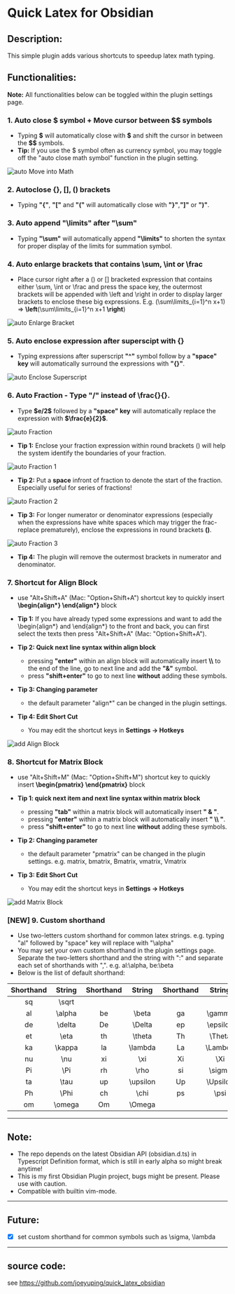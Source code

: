 # Quick Latex for Obsidian

## Description:
This simple plugin adds various shortcuts to speedup latex math typing.

## Functionalities:

**Note:** All functionalities below can be toggled within the plugin settings page.

### 1. Auto close \$ symbol + Move cursor between \$\$ symbols
* Typing **\$** will automatically close with **\$** and shift the cursor in between the **\$\$** symbols.
* **Tip:** If you use the $ symbol often as currency symbol, you may toggle off the "auto close math symbol" function in the plugin setting.

![auto Move into Math](https://raw.githubusercontent.com/joeyuping/quick_latex_obsidian/master/demo%20gif/g_autoCloseMath.gif)

### 2. Autoclose {}, [], () brackets
* Typing **"{"**, **"["** and **"("** will automatically close with **"}"**,**"]"** or **")"**.

### 3. Auto append "\limits" after "\sum"
* Typing **"\sum"** will automatically append **"\limits"** to shorten the syntax for proper display of the limits for summation symbol.

### 4. Auto enlarge brackets that contains \sum, \int or \frac
* Place cursor right after a () or [] bracketed expression that contains either \sum, \int or \frac and press the space key, the outermost brackets will be appended with \left and \right in order to display larger brackets to enclose these big expressions. E.g. (\sum\limits_{i=1}^n x+1) => **\left**(\sum\limits_{i=1}^n x+1 **\right**)

![auto Enlarge Bracket](https://raw.githubusercontent.com/joeyuping/quick_latex_obsidian/master/demo%20gif/g_autoEnlargeBracket.gif)

### 5. Auto enclose expression after superscipt with {}
* Typing expressions after superscript **"^"** symbol follow by a **"space" key** will automatically surround the expressions with **"{}"**.

![auto Enclose Superscript](https://raw.githubusercontent.com/joeyuping/quick_latex_obsidian/master/demo%20gif/g_autoEncloseSup.gif)

### 6. Auto Fraction - Type "/" instead of \frac{}{}.
* Type **\$e/2\$** followed by a **"space" key** will automatically replace the expression with **\$\frac{e}{2}\$**.

![auto Fraction](https://raw.githubusercontent.com/joeyuping/quick_latex_obsidian/master/demo%20gif/g_autoFraction.gif)

* **Tip 1:** Enclose your fraction expression within round brackets () will help the system identify the boundaries of your fraction.

![auto Fraction 1](https://raw.githubusercontent.com/joeyuping/quick_latex_obsidian/master/demo%20gif/g_autoFraction1%20-%20enclose%20with%20round%20bracket.gif)

* **Tip 2:** Put a **space** infront of fraction to denote the start of the fraction. Especially useful for series of fractions!

![auto Fraction 2](https://raw.githubusercontent.com/joeyuping/quick_latex_obsidian/master/demo%20gif/g_autoFraction2%20-%20space.gif)

* **Tip 3:** For longer numerator or denominator expressions (especially when the expressions have white spaces which may trigger the frac-replace prematurely), enclose the expressions in round brackets **()**.

![auto Fraction 3](https://raw.githubusercontent.com/joeyuping/quick_latex_obsidian/master/demo%20gif/g_autoFraction3%20-%20numeratordenominator.gif)

* **Tip 4:** The plugin will remove the outermost brackets in numerator and denominator.

### 7. Shortcut for Align Block
* use "Alt+Shift+A" (Mac: "Option+Shift+A") shortcut key to quickly insert **\begin{align\*} \end{align\*}** block

* **Tip 1:** If you have already typed some expressions and want to add the \begin{align\*} and \end{align\*} to the front and back, you can first select the texts then press "Alt+Shift+A" (Mac: "Option+Shift+A").

* **Tip 2: Quick next line syntax within align block**
    * pressing **"enter"** within an align block will automatically insert **\\\\** to the end of the line, go to next line and add the **"&"** symbol.
    * press **"shift+enter"** to go to next line **without** adding these symbols.

* **Tip 3: Changing parameter**
    * the default parameter "align*" can be changed in the plugin settings.

* **Tip 4: Edit Short Cut**
    * You may edit the shortcut keys in **Settings -> Hotkeys**

![add Align Block](https://raw.githubusercontent.com/joeyuping/quick_latex_obsidian/master/demo%20gif/g_alignblock.gif)

### 8. Shortcut for Matrix Block
* use "Alt+Shift+M" (Mac: "Option+Shift+M") shortcut key to quickly insert **\begin{pmatrix} \end{pmatrix}** block

* **Tip 1: quick next item and next line syntax within matrix block**
    * pressing **"tab"** within a matrix block will automatically insert **" & "**.
    * pressing **"enter"** within a matrix block will automatically insert **" \\\\ "**.
    * press **"shift+enter"** to go to next line **without** adding these symbols.

* **Tip 2: Changing parameter**
    * the default parameter "pmatrix" can be changed in the plugin settings. e.g. matrix, bmatrix, Bmatrix, vmatrix, Vmatrix

* **Tip 3: Edit Short Cut**
    * You may edit the shortcut keys in **Settings -> Hotkeys**

![add Matrix Block](https://raw.githubusercontent.com/joeyuping/quick_latex_obsidian/master/demo%20gif/g_matrixblock.gif)

### **[NEW]** 9. Custom shorthand
* Use two-letters custom shorthand for common latex strings. e.g. typing "al" followed by "space" key will replace with "\\alpha"
* You may set your own custom shorthand in the plugin settings page. Separate the two-letters shorthand and the string with ":" and separate each set of shorthands with ",".
e.g. al:\\alpha, be:\\beta
* Below is the list of default shorthand:

|Shorthand|String|Shorthand|String|Shorthand|String|Shorthand|String|
|:-------:|:----:|:-------:|:----:|:-------:|:----:|:-------:|:----:|
|sq|\\sqrt|||||||
|al|\\alpha|be|\\beta|ga|\\gamma|Ga|\\Gamma|
|de|\\delta|De|\\Delta|ep|\\epsilon|ze|\\zeta|
|et|\\eta|th|\\theta|Th|\\Theta|io|\\iota|
|ka|\\kappa|la|\\lambda|La|\\Lambda|mu|\\mu|
|nu|\\nu|xi|\\xi|Xi|\\Xi|pi|\\pi|
|Pi|\\Pi|rh|\\rho|si|\\sigma|Si|\\Sigma|
|ta|\\tau|up|\\upsilon|Up|\\Upsilon|ph|\\phi|
|Ph|\\Phi|ch|\\chi|ps|\\psi|Ps|\\Psi|
|om|\\omega|Om|\\Omega|


---
## Note:
* The repo depends on the latest Obsidian API (obsidian.d.ts) in Typescript Definition format, which is still in early alpha so might break anytime!
* This is my first Obsidian Plugin project, bugs might be present. Please use with caution.
* Compatible with builtin vim-mode.

---
## Future:
- [X] set custom shorthand for common symbols such as \sigma, \lambda

---
## source code:
see https://github.com/joeyuping/quick_latex_obsidian
